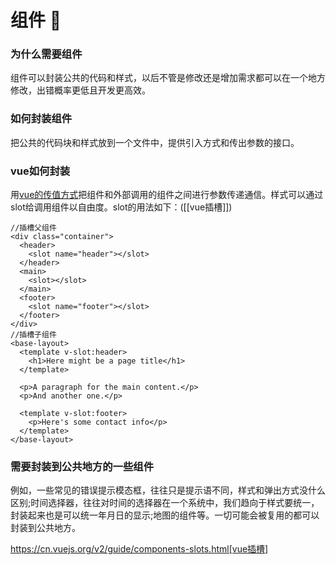 # 组件 🌽	
### 为什么需要组件
组件可以封装公共的代码和样式，以后不管是修改还是增加需求都可以在一个地方修改，出错概率更低且开发更高效。
### 如何封装组件
把公共的代码块和样式放到一个文件中，提供引入方式和传出参数的接口。
### vue如何封装
用[vue的传值方式](./vue组件传值.md)把组件和外部调用的组件之间进行参数传递通信。样式可以通过slot给调用组件以自由度。slot的用法如下：([[vue插槽]])
```
//插槽父组件
<div class="container">
  <header>
    <slot name="header"></slot>
  </header>
  <main>
    <slot></slot>
  </main>
  <footer>
    <slot name="footer"></slot>
  </footer>
</div>
//插槽子组件
<base-layout>
  <template v-slot:header>
    <h1>Here might be a page title</h1>
  </template>

  <p>A paragraph for the main content.</p>
  <p>And another one.</p>

  <template v-slot:footer>
    <p>Here's some contact info</p>
  </template>
</base-layout>
```

### 需要封装到公共地方的一些组件
例如，一些常见的错误提示模态框，往往只是提示语不同，样式和弹出方式没什么区别;时间选择器，往往对时间的选择器在一个系统中，我们趋向于样式要统一，封装起来也是可以统一年月日的显示;地图的组件等。一切可能会被复用的都可以封装到公共地方。

https://cn.vuejs.org/v2/guide/components-slots.html[vue插槽]